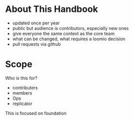 # About This Handbook

* updated once per year
* public but audience is contributors, especially new ones
* give everyone the same context as the core team
* what can be changed, what requires a loomio decision
* pull requests via github

# Scope 

Who is this for?
* contributers
* members
* Ops
* replicator




This is focused on foundation